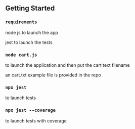 ## Getting Started

### `requirements`

node js to launch the app  

jest to launch the tests

### `node cart.js`

to launch the application and then put the cart text filename

an cart.txt example file is provided in the repo

### `npx jest`

to launch tests

### `npx jest --coverage`

to launch tests with coverage